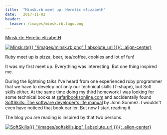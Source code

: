 ```yaml
---
title:  "Minsk.rb meet up: Heretic elizabetH"
date:   2017-11-02
header:
  teaser: /images/minsk.rb.logo.png
---
```

[Minsk.rb: Heretic elizabetH][HH]

[![Minsk.rb]({{ "/images/minsk.rb.png" | absolute_url }}){: .align-center}][Minsk.rb]

Ruby meet up is pizza, beer, tea/coffee, cookies and lot of fun!

It was my first meet up. Everything was interesting. But one thing inspired me.

During the lightning talks I've heard from one experienced ruby programmer that we have to develop not only our technical skills (T-shape), but Soft skills either.
At the same time doing my third homework I was looking for some technical books at [safaribooksonline.com][Safaribooks] and accidentally found [SoftSkills: The software developer's life manual][SoftSkills] by John Sonmez.
I wouldn't even have noticed that book earlier. But now I start reading it.

The blog you are reading is inspired by that two persons.

[![SoftSkills]({{ "/images/softskills.jpg" | absolute_url }}){: .align-center}][SoftSkills]

[Minsk.rb]: https://www.facebook.com/minskruby/
[HH]: https://www.facebook.com/events/281660829008006/
[Safaribooks]: https://www.safaribooksonline.com
[SoftSkills]: https://www.safaribooksonline.com/library/view/soft-skills-the/9781617292392/
